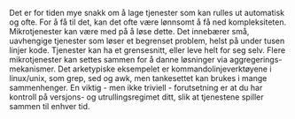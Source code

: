 Det er for tiden mye snakk om å lage tjenester som kan rulles ut automatisk og ofte. For å få til det, kan det ofte være lønnsomt å få ned kompleksiteten. Mikrotjenester kan være med på å løse dette. Det innebærer små, uavhengige tjenester som løser et begrenset problem, helst på under tusen linjer kode. Tjenester kan ha et grensesnitt, eller leve helt for seg selv.  Flere mikrotjenester kan settes sammen for å danne løsninger via aggregerings-mekanismer. Det arketypiske eksempelet er kommandolinjeverktøyene i linux/unix, som grep, sed og awk, men tankesettet kan brukes i mange sammenhenger. En viktig - men ikke triviell - forutsetning er at du har kontroll på versjons- og utrullingsregimet ditt, slik at tjenestene spiller sammen til enhver tid.